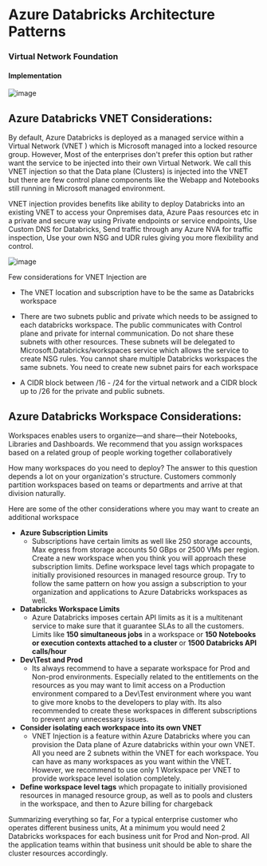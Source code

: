 # Azure Databricks Architecture Patterns

### Virtual Network Foundation

#### Implementation

![image](https://user-images.githubusercontent.com/22504173/91381485-8013b380-e7f5-11ea-99be-ed41e03d1cb4.png)

## **Azure Databricks VNET Considerations:** 
By default, Azure Databricks is deployed as a managed service within a Virtual Network (VNET ) which is Microsoft managed into a locked resource group. However, Most of the enterprises don't prefer this option but rather want the service to be injected into their own Virtual Network. We call this VNET injection so that the Data plane (Clusters) is injected into the VNET but there are few control plane components like the Webapp and Notebooks still running in Microsoft managed environment. 

VNET injection provides benefits like ability to deploy Databricks into an existing VNET to access your Onpremises data, Azure Paas resources etc in a private and secure way using Private endpoints or service endpoints, Use Custom DNS for Databricks, Send traffic through any Azure NVA for traffic inspection, Use your own NSG and UDR rules giving you more flexibility and control. 

![image](https://user-images.githubusercontent.com/22504173/91550801-1a0f5500-e8f7-11ea-812e-62f946129e2d.png)

Few considerations for VNET Injection are

- The VNET location and subscription have to be the same as Databricks workspace

- There are two subnets public and private which needs to be assigned to each databricks workspace. The public communicates with Control plane and private for internal communication. Do not share these subnets with other resources. These subnets will be delegated to Microsoft.Databricks/workspaces service which allows the service to create NSG rules. You cannot share multiple Databricks workspaces the same subnets. You need to create new subnet pairs for each workspace

- A CIDR block between /16 - /24 for the virtual network and a CIDR block up to /26 for the private and public subnets.

  
## **Azure Databricks Workspace Considerations:** 

Workspaces enables users to organize—and share—their Notebooks, Libraries and Dashboards. We recommend that you assign workspaces based on a related group of people working together collaboratively

How many workspaces do you need to deploy? The answer to this question depends a lot on your organization's structure. Customers commonly partition workspaces based on teams or departments and arrive at that division naturally.

Here are some of the other considerations where you may want to create an additional workspace

- **Azure Subscription Limits** 
  - Subscriptions have certain limits as well like 250 storage accounts, Max egress from storage accounts 50 GBps or 2500 VMs per region. Create a new workspace when you think you will approach these subscription limits. Define workspace level tags which propagate to initially provisioned resources in managed resource group. Try to follow the same pattern on how you assign a subscription to your organization and applications to Azure Databricks workspaces as well.
- **Databricks Workspace Limits**
  - Azure Databricks imposes certain API limits as it is a multitenant service to make sure that it guarantee SLAs to all the customers. Limits like **150 simultaneous jobs** in a workspace or **150 Notebooks or execution contexts attached to a cluster** or **1500 Databricks API calls/hour**
- **Dev\Test and Prod**
  - Its always recommend to have a separate workspace for Prod and Non-prod environments. Especially related to the entitlements on the resources as you may want to limit access on a Production environment compared to a Dev\Test environment where you want to give more knobs to the developers to play with. Its also recommended to create these workspaces in different subscriptions to prevent any unnecessary issues.
- **Consider isolating each workspace into its own VNET**
  - VNET Injection is a feature within Azure Databricks where you can provision the Data plane of Azure databricks within your own VNET. All you need are 2 subnets within the VNET for each workspace. You can have as many workspaces as you want within the VNET. However, we recommend to use only 1 Workspace per VNET to provide workspace level isolation completely.
- **Define workspace level tags** which propagate to initially provisioned resources in managed resource group, as well as to pools and clusters in the workspace, and then to Azure billing for chargeback

Summarizing everything so far, For a typical enterprise customer who operates different business units, At a minimum you would need 2 Databricks workspaces for each business unit for Prod and Non-prod. All the application teams within that business unit should be able to share the cluster resources accordingly.
